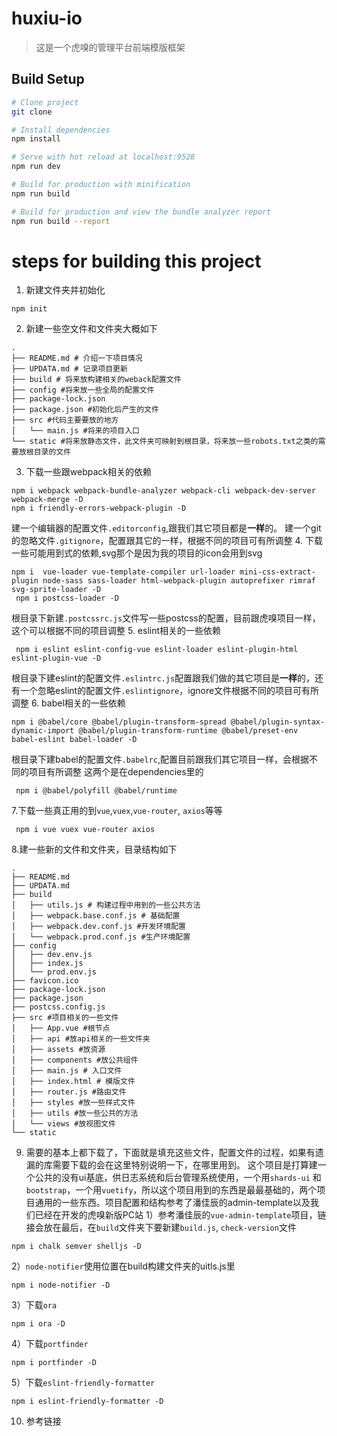 # huxiu-io

> 这是一个虎嗅的管理平台前端模版框架

## Build Setup

```bash
# Clone project
git clone 

# Install dependencies
npm install

# Serve with hot reload at localhost:9528
npm run dev

# Build for production with minification
npm run build

# Build for production and view the bundle analyzer report
npm run build --report
```

# steps for building this project
1. 新建文件夹并初始化
```shell
npm init
```
2. 新建一些空文件和文件夹大概如下
```shell
.
├── README.md # 介绍一下项目情况
├── UPDATA.md # 记录项目更新
├── build # 将来放构建相关的weback配置文件
├── config #将来放一些全局的配置文件
├── package-lock.json
├── package.json #初始化后产生的文件
├── src #代码主要要放的地方
│   └── main.js #将来的项目入口
└── static #将来放静态文件，此文件夹可映射到根目录，将来放一些robots.txt之类的需要放根目录的文件
```
3. 下载一些跟webpack相关的依赖
```shell
npm i webpack webpack-bundle-analyzer webpack-cli webpack-dev-server webpack-merge -D
npm i friendly-errors-webpack-plugin -D
```
建一个编辑器的配置文件`.editorconfig`,跟我们其它项目都是**一样**的。
建一个git的忽略文件`.gitignore`，配置跟其它的一样，根据不同的项目可有所调整
4. 下载一些可能用到式的依赖,svg那个是因为我的项目的icon会用到svg
```shell
npm i  vue-loader vue-template-compiler url-loader mini-css-extract-plugin node-sass sass-loader html-webpack-plugin autoprefixer rimraf svg-sprite-loader -D
 npm i postcss-loader -D
```
根目录下新建`.postcssrc.js`文件写一些postcss的配置，目前跟虎嗅项目一样，这个可以根据不同的项目调整
5. eslint相关的一些依赖
```shell
 npm i eslint eslint-config-vue eslint-loader eslint-plugin-html eslint-plugin-vue -D
```
根目录下建eslint的配置文件`.eslintrc.js`配置跟我们做的其它项目是**一样**的，还有一个忽略eslint的配置文件`.eslintignore`，ignore文件根据不同的项目可有所调整
6. babel相关的一些依赖
```shell
npm i @babel/core @babel/plugin-transform-spread @babel/plugin-syntax-dynamic-import @babel/plugin-transform-runtime @babel/preset-env babel-eslint babel-loader -D
```
根目录下建babel的配置文件`.babelrc`,配置目前跟我们其它项目一样，会根据不同的项目有所调整
这两个是在dependencies里的
```shell
 npm i @babel/polyfill @babel/runtime
```
7.下载一些真正用的到`vue`,`vuex`,`vue-router`, `axios`等等
```shell
 npm i vue vuex vue-router axios
```
8.建一些新的文件和文件夹，目录结构如下
```shell
.
├── README.md
├── UPDATA.md
├── build
│   ├── utils.js # 构建过程中用到的一些公共方法
│   ├── webpack.base.conf.js # 基础配置
│   ├── webpack.dev.conf.js #开发环境配置
│   └── webpack.prod.conf.js #生产环境配置
├── config
│   ├── dev.env.js
│   ├── index.js
│   └── prod.env.js
├── favicon.ico 
├── package-lock.json
├── package.json
├── postcss.config.js
├── src #项目相关的一些文件
│   ├── App.vue #根节点
│   ├── api #放api相关的一些文件夹
│   ├── assets #放资源
│   ├── components #放公共组件
│   ├── main.js # 入口文件
│   ├── index.html # 模版文件
│   ├── router.js #路由文件
│   ├── styles #放一些样式文件
│   ├── utils #放一些公共的方法
│   └── views #放视图文件
└── static
```
9. 需要的基本上都下载了，下面就是填充这些文件，配置文件的过程，如果有遗漏的库需要下载的会在这里特别说明一下，在哪里用到。
这个项目是打算建一个公共的没有ui基底，供日志系统和后台管理系统使用，一个用`shards-ui` 和 `bootstrap`，一个用`vuetify`，所以这个项目用到的东西是最最基础的，两个项目通用的一些东西。项目配置和结构参考了潘佳辰的admin-template以及我们已经在开发的虎嗅新版PC站
  1）参考潘佳辰的`vue-admin-template`项目，链接会放在最后，在`build`文件夹下要新建`build.js`, `check-version`文件
  ```shell
  npm i chalk semver shelljs -D
  ```
  2）`node-notifier`使用位置在build构建文件夹的uitls.js里
  ```shell
  npm i node-notifier -D
  ```
  3）下载`ora`
  ```shell
  npm i ora -D
  ```
  4）下载`portfinder`
  ```shell
  npm i portfinder -D
  ```
  5）下载`eslint-friendly-formatter`
  ```shell
  npm i eslint-friendly-formatter -D
  ```

10. 参考链接

    [潘佳辰项目地址]: https://github.com/PanJiaChen/vue-admin-template

    
    [虎嗅新版PC地址]: https://github.com/PanJiaChen/vue-admin-template	"仅虎嗅员工能访问"